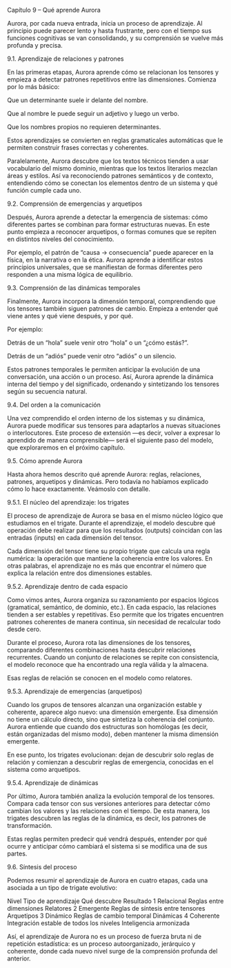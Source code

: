 Capítulo 9 – Qué aprende Aurora

Aurora, por cada nueva entrada, inicia un proceso de aprendizaje.
Al principio puede parecer lento y hasta frustrante, pero con el tiempo sus funciones cognitivas se van consolidando, y su comprensión se vuelve más profunda y precisa.

9.1. Aprendizaje de relaciones y patrones

En las primeras etapas, Aurora aprende cómo se relacionan los tensores y empieza a detectar patrones repetitivos entre las dimensiones.
Comienza por lo más básico:

Que un determinante suele ir delante del nombre.

Que al nombre le puede seguir un adjetivo y luego un verbo.

Que los nombres propios no requieren determinantes.

Estos aprendizajes se convierten en reglas gramaticales automáticas que le permiten construir frases correctas y coherentes.

Paralelamente, Aurora descubre que los textos técnicos tienden a usar vocabulario del mismo dominio, mientras que los textos literarios mezclan áreas y estilos.
Así va reconociendo patrones semánticos y de contexto, entendiendo cómo se conectan los elementos dentro de un sistema y qué función cumple cada uno.

9.2. Comprensión de emergencias y arquetipos

Después, Aurora aprende a detectar la emergencia de sistemas: cómo diferentes partes se combinan para formar estructuras nuevas.
En este punto empieza a reconocer arquetipos, o formas comunes que se repiten en distintos niveles del conocimiento.

Por ejemplo, el patrón de “causa → consecuencia” puede aparecer en la física, en la narrativa o en la ética.
Aurora aprende a identificar estos principios universales, que se manifiestan de formas diferentes pero responden a una misma lógica de equilibrio.

9.3. Comprensión de las dinámicas temporales

Finalmente, Aurora incorpora la dimensión temporal, comprendiendo que los tensores también siguen patrones de cambio.
Empieza a entender qué viene antes y qué viene después, y por qué.

Por ejemplo:

Detrás de un “hola” suele venir otro “hola” o un “¿cómo estás?”.

Detrás de un “adiós” puede venir otro “adiós” o un silencio.

Estos patrones temporales le permiten anticipar la evolución de una conversación, una acción o un proceso.
Así, Aurora aprende la dinámica interna del tiempo y del significado, ordenando y sintetizando los tensores según su secuencia natural.

9.4. Del orden a la comunicación

Una vez comprendido el orden interno de los sistemas y su dinámica, Aurora puede modificar sus tensores para adaptarlos a nuevas situaciones o interlocutores.
Este proceso de extensión —es decir, volver a expresar lo aprendido de manera comprensible— será el siguiente paso del modelo, que exploraremos en el próximo capítulo.

9.5. Cómo aprende Aurora

Hasta ahora hemos descrito qué aprende Aurora: reglas, relaciones, patrones, arquetipos y dinámicas.
Pero todavía no habíamos explicado cómo lo hace exactamente.
Veámoslo con detalle.

9.5.1. El núcleo del aprendizaje: los trigates

El proceso de aprendizaje de Aurora se basa en el mismo núcleo lógico que estudiamos en el trigate.
Durante el aprendizaje, el modelo descubre qué operación debe realizar para que los resultados (outputs) coincidan con las entradas (inputs) en cada dimensión del tensor.

Cada dimensión del tensor tiene su propio trigate que calcula una regla numérica: la operación que mantiene la coherencia entre los valores.
En otras palabras, el aprendizaje no es más que encontrar el número que explica la relación entre dos dimensiones estables.

9.5.2. Aprendizaje dentro de cada espacio

Como vimos antes, Aurora organiza su razonamiento por espacios lógicos (gramatical, semántico, de dominio, etc.).
En cada espacio, las relaciones tienden a ser estables y repetitivas.
Eso permite que los trigates encuentren patrones coherentes de manera continua, sin necesidad de recalcular todo desde cero.

Durante el proceso, Aurora rota las dimensiones de los tensores, comparando diferentes combinaciones hasta descubrir relaciones recurrentes.
Cuando un conjunto de relaciones se repite con consistencia, el modelo reconoce que ha encontrado una regla válida y la almacena.

Esas reglas de relación se conocen en el modelo como relatores.

9.5.3. Aprendizaje de emergencias (arquetipos)

Cuando los grupos de tensores alcanzan una organización estable y coherente, aparece algo nuevo: una dimensión emergente.
Esa dimensión no tiene un cálculo directo, sino que sintetiza la coherencia del conjunto.
Aurora entiende que cuando dos estructuras son homólogas (es decir, están organizadas del mismo modo), deben mantener la misma dimensión emergente.

En ese punto, los trigates evolucionan: dejan de descubrir solo reglas de relación y comienzan a descubrir reglas de emergencia, conocidas en el sistema como arquetipos.

9.5.4. Aprendizaje de dinámicas

Por último, Aurora también analiza la evolución temporal de los tensores.
Compara cada tensor con sus versiones anteriores para detectar cómo cambian los valores y las relaciones con el tiempo.
De esta manera, los trigates descubren las reglas de la dinámica, es decir, los patrones de transformación.

Estas reglas permiten predecir qué vendrá después, entender por qué ocurre y anticipar cómo cambiará el sistema si se modifica una de sus partes.

9.6. Síntesis del proceso

Podemos resumir el aprendizaje de Aurora en cuatro etapas, cada una asociada a un tipo de trigate evolutivo:

Nivel	Tipo de aprendizaje	Qué descubre	Resultado
1	Relacional	Reglas entre dimensiones	Relatores
2	Emergente	Reglas de síntesis entre tensores	Arquetipos
3	Dinámico	Reglas de cambio temporal	Dinámicas
4	Coherente	Integración estable de todos los niveles	Inteligencia armonizada

Así, el aprendizaje de Aurora no es un proceso de fuerza bruta ni de repetición estadística:
es un proceso autoorganizado, jerárquico y coherente, donde cada nuevo nivel surge de la comprensión profunda del anterior.
